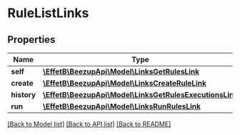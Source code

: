 # RuleListLinks

## Properties
Name | Type | Description | Notes
------------ | ------------- | ------------- | -------------
**self** | [**\EffetB\BeezupApi\Model\LinksGetRulesLink**](LinksGetRulesLink.md) |  | 
**create** | [**\EffetB\BeezupApi\Model\LinksCreateRuleLink**](LinksCreateRuleLink.md) |  | 
**history** | [**\EffetB\BeezupApi\Model\LinksGetRulesExecutionsLink**](LinksGetRulesExecutionsLink.md) |  | 
**run** | [**\EffetB\BeezupApi\Model\LinksRunRulesLink**](LinksRunRulesLink.md) |  | 

[[Back to Model list]](../README.md#documentation-for-models) [[Back to API list]](../README.md#documentation-for-api-endpoints) [[Back to README]](../README.md)


